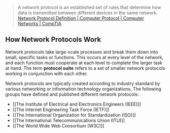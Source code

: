 > A network protocol is an established set of rules that determine how data is transmitted between different devices in the same network. [Network Protocol Definition | Computer Protocol | Computer Networks | CompTIA](https://www.comptia.org/content/guides/what-is-a-network-protocol)
## How Network Protocols Work
Network protocols take large-scale processes and break them down into small, specific tasks or functions. This occurs at every level of the network, and each function must cooperate at each level to complete the larger task at hand. The term **protocol suite** refers to a set of smaller network protocols working in conjunction with each other.

Network protocols are typically created according to industry standard by various networking or information technology organizations. The following groups have defined and published different network protocols:
- [[The Institute of Electrical and Electronics Engineers (IEEE)]]
- [[The Internet Engineering Task Force (IETF)]]
- [[The International Organization for Standardization (ISO)]]
- [[The International Telecommunications Union (ITU)]]
- [[The World Wide Web Consortium (W3C)]]
